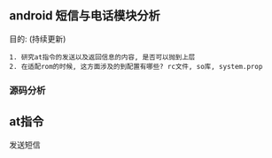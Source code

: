
## android 短信与电话模块分析

目的: (持续更新)

	1. 研究at指令的发送以及返回信息的内容, 是否可以抛到上层
	2. 在适配rom的时候, 这方面涉及的到配置有哪些? rc文件, so库, system.prop

### 源码分析

## at指令

发送短信



